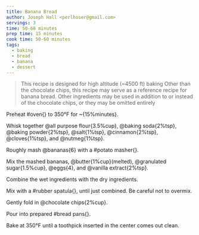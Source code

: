 ```yaml
---
title: Banana Bread
author: Joseph Hall <perlhoser@gmail.com>
servings: 3
time: 50-60 minutes
prep time: 15 minutes
cook time: 50-60 minutes
tags:
  - baking
  - bread
  - banana
  - dessert
---
```


> This recipe is designed for high altitude (~4500 ft) baking
> Other than the chocolate chips, this recipe may serve as a reference recipe for banana bread. Other ingredients may be used in addition to or instead of the chocolate chips, or they may be omitted entirely

Preheat #oven{} to 350°F for ~{15%minutes}.

Whisk together @all purpose flour{3.5%cup}, @baking soda{2%tsp}, @baking powder{2%tsp}, @salt{1%tsp}, @cinnamon{2%tsp}, @cloves{1%tsp}, and @nutmeg{1%tsp}.

Roughly mash @bananas{6} with a #potato masher{}.

Mix the mashed bananas, @butter{1%cup}(melted), @granulated sugar{1.5%cup}, @eggs{4}, and @vanilla extract{2%tsp}.

Combine the wet ingredients with the dry ingredients.

Mix with a #rubber spatula{}, until just combined. Be careful not to overmix.

Gently fold in @chocolate chips{2%cup}.

Pour into prepared #bread pans{}.

Bake at 350°F until a toothpick inserted in the center comes out clean.
